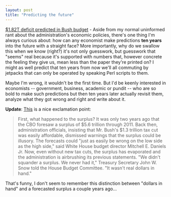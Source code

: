 ```yaml
---
layout: post
title: "Predicting the future"
---
```




<a href="http://www.salon.com/tech/wire/2003/03/07/budget/index.html">$1.82T deficit predicted in Bush budget</a> - Aside from my normal uninformed rant about the administration's economic policies, there's one thing I'm always curious about: how can any economist make predictions <b>ten years</b> into the future with a straight face? More importantly, why do we swallow this when we know (right?) it's not only guesswork, but guesswork that "seems" real because it's supported with numbers that, however concrete the feeling they give us, mean less than the paper they're printed on? I might as well predict that ten years from now we'll all commuting by jetpacks that can only be operated by speaking Perl scripts to them.

<p>Maybe I'm wrong, it wouldn't be the first time. But I'd be keenly interested in economists -- government, business, academic or pundit -- who are so bold to make such predictions but then ten years later actually revisit them, analyze what they got wrong and right and write about it.</p>

<p><b>Update</b>: <a href="http://www.washingtonpost.com/wp-dyn/articles/A2845-2003Mar9.html">This</a> is a nice exclamation point:</p>

<blockquote>First, what happened to the surplus? It was only two years ago that the CBO foresaw a surplus of $5.6 trillion through 2011. Back then, administration officials, insisting that Mr. Bush's $1.3 trillion tax cut was easily affordable, dismissed warnings that the surplus could be illusory. The forecasts could "just as easily be wrong on the low side as the high side," said White House budget director Mitchell E. Daniels Jr. Now, even without new tax cuts, the surplus has evaporated and the administration is airbrushing its previous statements. "We didn't squander a surplus. We never had it," Treasury Secretary John W. Snow told the House Budget Committee. "It wasn't real dollars in hand."</blockquote>

<p>That's funny, I don't seem to remember this distinction between "dollars in hand" and a forecasted surplus a couple years ago...</p> 


